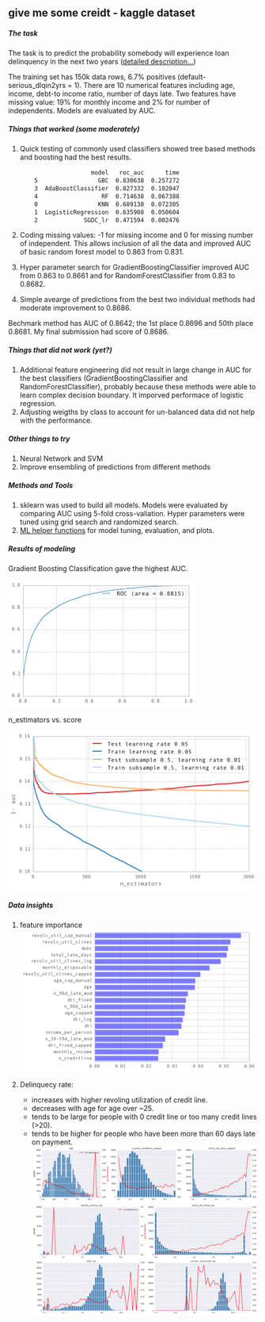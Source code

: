 ## give me some creidt - kaggle dataset

##### The task
The task is to predict the probability somebody will experience loan delinquency in the next two years ([detailed description...](https://www.kaggle.com/c/GiveMeSomeCredit))

The training set has 150k data rows, 6.7% positives (default- serious_dlqin2yrs = 1). There are 10 numerical features including age, income, debt-to income ratio, number of days late. Two features have missing value: 19% for monthly income and 2% for number of independents. Models are evaluated by AUC.

##### Things that worked (some moderately)
1. Quick testing of commonly used classifiers showed tree based methods and boosting had the best results. 

	```
		                model   roc_auc      time
		5                 GBC  0.830638  0.257272
		3  AdaBoostClassifier  0.827332  0.102047
		4                  RF  0.714638  0.067388
		0                 KNN  0.689130  0.072305
		1  LogisticRegression  0.635908  0.050604
		2             SGDC_lr  0.471594  0.002476
	```

2. Coding missing values: -1 for missing income and 0 for missing number of independent. This allows inclusion of all the data and improved AUC of basic random forest model to 0.863 from 0.831.  
3. Hyper parameter search for GradientBoostingClassifier improved AUC from 0.863 to 0.8661 and for RandomForestClassifier from 0.83 to 0.8682.
4. Simple avearge of predictions from the best two individual methods had moderate improvement to 0.8686.

Bechmark method has AUC of 0.8642; the 1st place 0.8696 and 50th place 0.8681. My final submission had score of 0.8686.

##### Things that did not work (yet?)
1. Additional feature engineering did not result in large change in AUC for the best classifiers (GradientBoostingClassifier and RandomForestClassifier), probably because these methods were able to learn complex decision boundary. It imporved performace of logistic regression. 
2. Adjusting weigths by class to account for un-balanced data did not help with the performance.  


##### Other things to try
1. Neural Network and SVM
2. Improve ensembling of predictions from different methods 

##### Methods and Tools
1. sklearn was used to build all models. Models were evaluated by comparing AUC using 5-fold cross-valiation. Hyper parameters were tuned using grid search and randomized search. 
2. [ML helper functions](https://github.com/joyce-duan/ml_helper) for model tuning, evaluation, and plots.


##### Results of modeling
Gradient Boosting Classification gave the highest AUC.    

![alt text](/give_me_some_credit/images/roc_gbc.png "ROC")

n_estimators vs. score 

![alt text](/give_me_some_credit/images/plot_staged_score_gbc.png "optimzing learning rate")

##### Data insights 
1. feature importance 
	![alt text](/give_me_some_credit/images/feature_importance_gbc.png "feature importance")

2. Delinquecy rate: 
	- increases with higher revoling utilization of credit line. 
	- decreases with age for age over ~25. 
	- tends to be large for people with 0 credit line or too many credit lines (>20). 
	- tends to be higher for people who have been more than 60 days late on payment. 
	![plot](/give_me_some_credit/images/uni1.png ) 
	![plot](/give_me_some_credit/images/uni2.png ) 








